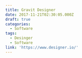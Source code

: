 ```yaml
---
title: Gravit Designer
date: 2017-11-21T02:30:05.000Z
draft: true
categories:
  - Software
tags:
  - Desinger
  - Software
link: 'https://www.designer.io/'
---
```


